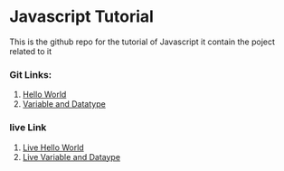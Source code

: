 # Javascript Tutorial
This is the github repo for the tutorial of Javascript it contain the poject related to it

### Git Links:
1. [Hello World](https://github.com/Avination-org/Basic-of-Javascript/tree/main/hellojavascript "Live link for Hello World")
2. [Variable and Datatype](https://github.com/Avination-org/Basic-of-Javascript/tree/main/variable-and-datatype "Live link for Variable and Datatype in javascript")


### live Link
1. [Live Hello World](https://avination-org.github.io/Basic-of-Javascript/hellojavascript/ "Git Link for Hello World")
2. [Live Variable and Dataype](https://avination-org.github.io/Basic-of-Javascript/variable-and-datatype/ "Git Link for Variable and Datatype in javascript")
